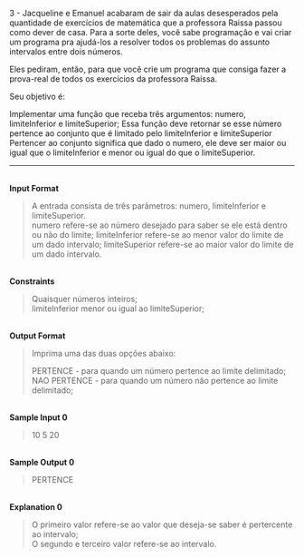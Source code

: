 3 - Jacqueline e Emanuel acabaram de sair da aulas desesperados pela quantidade de exercícios de matemática que a professora Raissa passou como dever de casa. Para a sorte deles, você sabe programação e vai criar um programa pra ajudá-los a resolver todos os problemas do assunto intervalos entre dois números.

Eles pediram, então, para que você crie um programa que consiga fazer a prova-real de todos os exercícios da professora Raissa.

Seu objetivo é:

Implementar uma função que receba três argumentos: numero, limiteInferior e limiteSuperior;
Essa função deve retornar se esse número pertence ao conjunto que é limitado pelo limiteInferior e limiteSuperior
Pertencer ao conjunto significa que dado o numero, ele deve ser maior ou igual que o limiteInferior e menor ou igual do que o limiteSuperior.

---

<br>**Input Format**  
>A entrada consista de três parâmetros: numero, limiteInferior e limiteSuperior.  
numero refere-se ao número desejado para saber se ele está dentro ou não do limite; limiteInferior refere-se ao menor valor do limite de um dado intervalo; limiteSuperior refere-se ao maior valor do limite de um dado intervalo.

<br>**Constraints**  
>Quaisquer números inteiros;  
limiteInferior menor ou igual ao limiteSuperior;

<br>**Output Format**
>Imprima uma das duas opções abaixo:
>
>PERTENCE - para quando um número pertence ao limite delimitado;  
NAO PERTENCE - para quando um número não pertence ao limite delimitado;

<br>**Sample Input 0**
>10 5 20

<br>**Sample Output 0**
>PERTENCE

<br>**Explanation 0**
>O primeiro valor refere-se ao valor que deseja-se saber é pertercente ao intervalo;  
O segundo e terceiro valor refere-se ao intervalo.